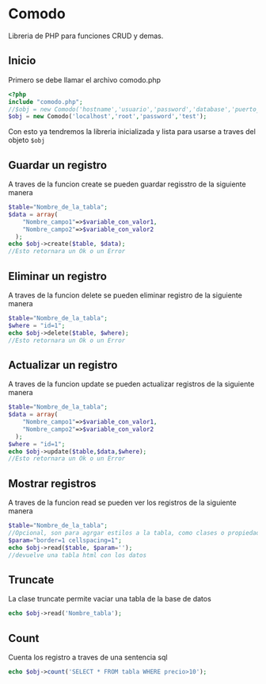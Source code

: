 # Comodo
Libreria de PHP para funciones CRUD y demas.
## Inicio
Primero se debe llamar el archivo comodo.php 
```php
<?php
include "comodo.php";
//$obj = new Comodo('hostname','usuario','password','database','puerto_opcional','socket_opcional');
$obj = new Comodo('localhost','root','password','test');
```
Con esto ya tendremos la libreria inicializada y lista para usarse a traves del objeto `$obj`
## Guardar un registro
A traves de la funcion create se pueden guardar regisstro de la siguiente manera

```php
$table="Nombre_de_la_tabla";
$data = array(
    "Nombre_campo1"=>$variable_con_valor1,
    "Nombre_campo2"=>$variable_con_valor2
  );
echo $obj->create($table, $data);
//Esto retornara un Ok o un Error
```
## Eliminar un registro
A traves de la funcion delete se pueden eliminar registro de la siguiente manera

```php
$table="Nombre_de_la_tabla";
$where = "id=1";
echo $obj->delete($table, $where);
//Esto retornara un Ok o un Error
```

## Actualizar un registro
A traves de la funcion update se pueden actualizar registros de la siguiente manera

```php
$table="Nombre_de_la_tabla";
$data = array(
    "Nombre_campo1"=>$variable_con_valor1,
    "Nombre_campo2"=>$variable_con_valor2
  );
$where = "id=1";
echo $obj->update($table,$data,$where);
//Esto retornara un Ok o un Error
```
## Mostrar registros
A traves de la funcion read se pueden ver los registros de la siguiente manera

```php
$table="Nombre_de_la_tabla";
//Opcional, son para agrgar estilos a la tabla, como clases o propiedades
$param="border=1 cellspacing=1";
echo $obj->read($table, $param='');
//devuelve una tabla html con los datos
```

## Truncate
La clase truncate permite vaciar una tabla de la base de datos
```php
echo $obj->read('Nombre_tabla');
```

## Count
Cuenta los registro a traves de una sentencia sql
```php
echo $obj->count('SELECT * FROM tabla WHERE precio>10');
```

